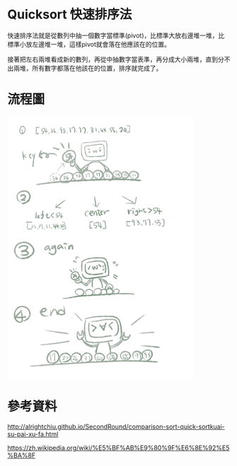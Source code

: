 # Quicksort 快速排序法

快速排序法就是從數列中抽一個數字當標準(pivot)，比標準大放右邊堆一堆，比標準小放左邊堆一堆，這樣pivot就會落在他應該在的位置。

接著把左右兩堆看成新的數列，再從中抽數字當表準，再分成大小兩堆，直到分不出兩堆，所有數字都落在他該在的位置，排序就完成了。

# 流程圖

![流程圖](https://github.com/wangweihsin/learning-note/blob/master/%E5%9C%96%E7%89%87/%E6%B5%81%E7%A8%8B%E5%9C%96.png?raw=true)

# 參考資料

http://alrightchiu.github.io/SecondRound/comparison-sort-quick-sortkuai-su-pai-xu-fa.html

https://zh.wikipedia.org/wiki/%E5%BF%AB%E9%80%9F%E6%8E%92%E5%BA%8F
